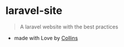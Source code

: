 # laravel-site
> A laravel website with the best practices
 - made with Love by [Collins](https://twitter.com/collo_scream)